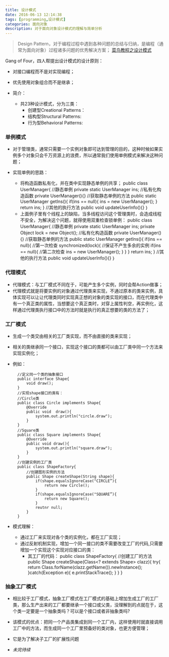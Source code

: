 ```yaml
---
title: 设计模式
date: 2016-06-13 12:14:38
tags: [programming,设计模式]
categories: 面向对象
description: 对于面向对象设计模式的理解与简单分析
---
```

>Design Pattern，对于编程过程中遇到各种问题的总结与归纳，是编程（通常为面向对象）过程诸多问题的优秀解决方案；
>[菜鸟教程之设计模式](http://www.runoob.com/design-pattern/design-pattern-intro.html "菜鸟教程——设计模式")

Gang of Four，四人帮提出设计模式的设计原则：
- 对接口编程而不是对实现编程；
- 优先使用对象组合而不是继承；

- 简介：
	- 共23种设计模式，分为三类：
		- 创建型Creational Patterns：
		- 结构型Structural Patterns:
		- 行为型Behavioral Patterns:

### 单例模式 ###
- 对于管理类，通常只需要一个实例对象即可达到管理的目的，这种时候如果实例多个对象只会千万资源上的浪费，所以通常我们使用单例模式来解决这种问题；

- 实现单例的思路：
	- 将构造函数私有化，并在类中实现静态单例的共享；
			public class UserManager{
				//静态单例
				private static UserManager ins;
				//私有化构造函数
				private UserManager(){}
				//获取静态单例的方法
				public static UserManager getIns(){
					if(ins == null){
						ins = new UserManager();
					}
					return ins;
				}
				//其他的执行方法
				public void updateUserInfo(){}
			｝
	- 上面例子里有个线程上的缺陷，当多线程访问这个管理类时，会造成线程不安全，为解决这个问题，就得使用双重检查锁单例：
			public class UserManager{
				//静态单例
				private static UserManager ins;
				private Object lock = new Object();
				//私有化构造函数
				private UserManager(){}
				//获取静态单例的方法
				public static UserManager getIns(){
					if(ins == null){  //第一次检查
						synchronized(lock){  //保证不产生多余的实例
							if(ins == null){  //第二次检查
								ins = new UserManager();
							}
						}
					}
					return ins;
				}
				//其他的执行方法
				public void updateUserInfo(){}
			｝

### 代理模式 ###
- 代理模式：与工厂模式不同在于，可能产生多个实例，同时会帮Action做事；
- 代理模式就是将要实例的对象通过代理类来实现，不通过原本的类来实例，具体实现可以让让代理类同时实现真正想的对象的类实现的接口，而在代理类中有一个真正类的属性，当想要这个真正类时，对穿上属性判空，再实例化，这样通过代理类执行接口中的方法时就是执行的真正想要的类的方法了；

### 工厂模式 ###
- 生成一个类交由相关的工厂类实现，而不由直接的类来实现；
- 相关的类继承同一个接口，实现这个接口的类都可以由工厂类中同一个方法来实现实例化；
- 例如：

		//定义同一个类的抽象接口
		public interface Shape{
			void draw();
		}
		//实现shape接口的类有：
		//Circle类
		public class Circle implements Shape{
			@Override
			public void  draw(){
				system.out.println("circle.draw");
			}
		}
		//Square类
		public class Square implements Shape{
			@Override
			public void draw(){
				system.out.println("square.draw");
			}
		}
		//创建实例的工厂类
		public class ShapeFactory{
			//创建图形实例的方法
			public Shape createShape(String shape){
				if(shape.equalsIgnoreCase("CIRCLE”){
					return new Circle();
				}
				if(shape.equalsIgnoreCase("SQUARE”){
					return new Square();
				}
				reutnr null;
			}
		}
- 模式理解：
	- 通过工厂来实现对各个类的实例化，都在工厂实现；
	- 通过反射机制实现，增加一个同一接口的类不需要改变工厂的代码,只需要增加一个实现这个实现对应接口的类：
		- 其工厂的代码：
				public class ShapeFactory{
					//创建工厂的方法
					public Shape createShape(Class<? extends Shape> clazz){
						try{
							return Class.forName(clazz.getName()).newInstance();
						}catch(Exception e){
							e.printStackTrace();
						}
					}
				}

### 抽象工厂模式 ###
- 相比较于工厂模式，抽象工厂模式在工厂模式的基础上增加生成工厂的工厂类，那么生产出来的工厂都要继承一个接口或父类，没理解到的点就在于，这个类一定要是一个抽象类吗？可以是个接口或者非抽象类吗?
- 该模式的优点：把同一个产品类集成到同一个工厂内，这样使用时就直接调用工厂中的方法，而生成同一个工厂里预备好的类对象，也更方便管理；
- 它是为了解决子工厂的扩展性问题



- *未完待续*